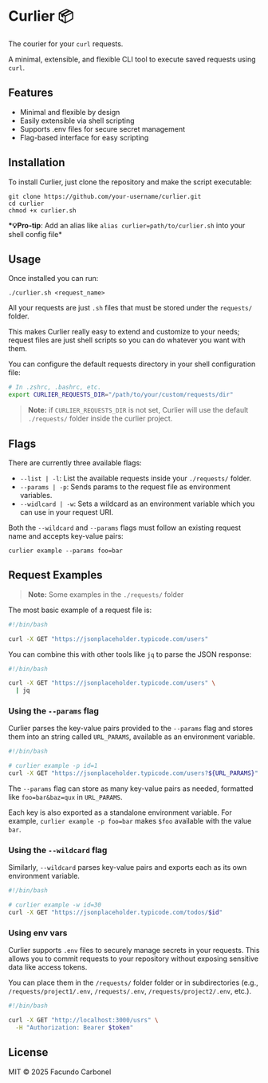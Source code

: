 # Curlier 📦

The courier for your `curl` requests.

A minimal, extensible, and flexible CLI tool to execute saved requests using `curl`.

## Features

- Minimal and flexible by design
- Easily extensible via shell scripting
- Supports .env files for secure secret management
- Flag-based interface for easy scripting

## Installation

To install Curlier, just clone the repository and make the script executable:

```shell
git clone https://github.com/your-username/curlier.git
cd curlier
chmod +x curlier.sh
```

**\*💡Pro-tip**: Add an alias like `alias curlier=path/to/curlier.sh` into your shell config file\*

## Usage

Once installed you can run:

```shell
./curlier.sh <request_name>
```

All your requests are just `.sh` files that must be stored under the `requests/` folder.

This makes Curlier really easy to extend and customize to your needs; request files are just shell scripts so you can do whatever you want with them.

You can configure the default requests directory in your shell configuration file:

```bash
# In .zshrc, .bashrc, etc.
export CURLIER_REQUESTS_DIR="/path/to/your/custom/requests/dir"
```

> **Note:** if `CURLIER_REQUESTS_DIR` is not set, Curlier will use the default `./requests/` folder inside the curlier project.

## Flags

There are currently three available flags:

- `--list | -l`: List the available requests inside your `./requests/` folder.
- `--params | -p`: Sends params to the request file as environment variables.
- `--widlcard | -w`: Sets a wildcard as an environment variable which you can use in your request URI.

Both the `--wildcard` and `--params` flags must follow an existing request name and accepts key-value pairs:

```shell
curlier example --params foo=bar
```

## Request Examples

> **Note:** Some examples in the `./requests/` folder

The most basic example of a request file is:

```bash
#!/bin/bash

curl -X GET "https://jsonplaceholder.typicode.com/users"
```

You can combine this with other tools like `jq` to parse the JSON response:

```bash
#!/bin/bash

curl -X GET "https://jsonplaceholder.typicode.com/users" \
  | jq
```

### Using the `--params` flag

Curlier parses the key-value pairs provided to the `--params` flag and stores them into an string called `URL_PARAMS`, available as an environment variable.

```bash
#!/bin/bash

# curlier example -p id=1
curl -X GET "https://jsonplaceholder.typicode.com/users?${URL_PARAMS}" # this will return the user with id=1
```

The `--params` flag can store as many key-value pairs as needed, formatted like `foo=bar&baz=qux` in `URL_PARAMS`.

Each key is also exported as a standalone environment variable. For example, `curlier example -p foo=bar` makes `$foo` available with the value `bar`.

### Using the `--wildcard` flag

Similarly, `--wildcard` parses key-value pairs and exports each as its own environment variable.

```bash
#!/bin/bash

# curlier example -w id=30
curl -X GET "https://jsonplaceholder.typicode.com/todos/$id"
```

### Using env vars

Curlier supports `.env` files to securely manage secrets in your requests. This allows you to commit requests to your repository without exposing sensitive data like access tokens.

You can place them in the `/requests/` folder folder or in subdirectories (e.g., `/requests/project1/.env`, `/requests/.env`, `/requests/project2/.env`, etc.).

```bash
#!/bin/bash

curl -X GET "http://localhost:3000/usrs" \
  -H "Authorization: Bearer $token"
```

## License

MIT © 2025 Facundo Carbonel

